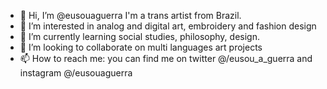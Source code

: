 - 👋 Hi, I’m @eusouaguerra I'm a trans artist from Brazil.
- 👀 I’m interested in analog and digital art, embroidery and fashion design
- 🌱 I’m currently learning social studies, philosophy, design.
- 💞️ I’m looking to collaborate on multi languages art projects
- 📫 How to reach me: you can find me on twitter @/eusou_a_guerra and instagram @/eusouaguerra

<!---
eusouaguerra/eusouaguerra is a ✨ special ✨ repository because its `README.md` (this file) appears on your GitHub profile.
You can click the Preview link to take a look at your changes.
--->
